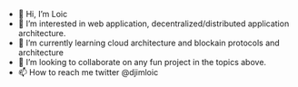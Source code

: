 - 👋 Hi, I’m Loic
- 👀 I’m interested in web application, decentralized/distributed application architecture.
- 🌱 I’m currently learning cloud architecture and blockain protocols and architecture
- 💞️ I’m looking to collaborate on any fun project in the topics above.
- 📫 How to reach me twitter @djimloic

<!---
djimloic/djimloic is a ✨ special ✨ repository because its `README.md` (this file) appears on your GitHub profile.
You can click the Preview link to take a look at your changes.
--->
